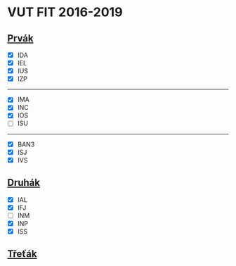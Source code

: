 # VUT FIT 2016-2019

## [Prvák](./1PRVAK/ "Prvák")

- [x] IDA
- [x] IEL
- [x] IUS
- [x] IZP

---

- [x] IMA
- [x] INC
- [x] IOS
- [ ] ISU

---

- [x] BAN3
- [x] ISJ
- [x] IVS

## [Druhák](./2DRUHAK/ "Druhák")

- [x] IAL
- [x] IFJ
- [ ] INM
- [x] INP
- [x] ISS

## [Třeťák](./3TRETAK/ "Třeťák")
